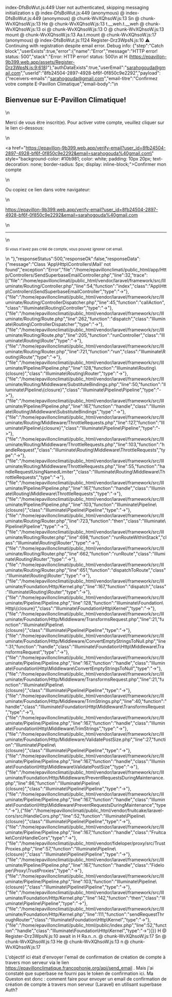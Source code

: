 index-DfsBoWut.js:449 User not authenticated, skipping messaging initialization
s @ index-DfsBoWut.js:449
(anonymous) @ index-DfsBoWut.js:449
(anonymous) @ chunk-WvXQhsoW.js:13
Sn @ chunk-WvXQhsoW.js:13
He @ chunk-WvXQhsoW.js:13
t.__weh.t.__weh @ chunk-WvXQhsoW.js:13
oi @ chunk-WvXQhsoW.js:13
O @ chunk-WvXQhsoW.js:13
mount @ chunk-WvXQhsoW.js:13
Aa.t.mount @ chunk-WvXQhsoW.js:17
(anonymous) @ index-DfsBoWut.js:1124
Register-Drz3WpsN.js:10 ⚠️ Continuing with registration despite email error. Debug info: {"step":"Catch block","userExists":true,"error":{"name":"Error","message":"HTTP error! status: 500","stack":"Error: HTTP error! status: 500\n    at H (https://epavillon-9b399.web.app/assets/Register-Drz3WpsN.js:9:618)"},"authDataExists":true,"userEmail":"sarahogouda@gmail.com","userId":"8fb24504-2897-4928-bf6f-0f850c9e2292","payload":{"receivers-emails":"sarahogouda@gmail.com","email-titre":"Confirmez votre compte E-Pavillon Climatique","email-body":"\n          <h2>Bienvenue sur E-Pavillon Climatique!</h2>\n          <p>Merci de vous être inscrit(e). Pour activer votre compte, veuillez cliquer sur le lien ci-dessous:</p>\n          <p><a href=\"https://epavillon-9b399.web.app/verify-email?user_id=8fb24504-2897-4928-bf6f-0f850c9e2292&email=sarahogouda%40gmail.com\" style=\"background-color: #10b981; color: white; padding: 10px 20px; text-decoration: none; border-radius: 5px; display: inline-block;\">Confirmer mon compte</a></p>\n          <p>Ou copiez ce lien dans votre navigateur:</p>\n          <p>https://epavillon-9b399.web.app/verify-email?user_id=8fb24504-2897-4928-bf6f-0f850c9e2292&email=sarahogouda%40gmail.com</p>\n          <hr>\n          <p><small>Si vous n'avez pas créé de compte, vous pouvez ignorer cet email.</small></p>\n        "},"responseStatus":500,"responseOk":false,"responseData":{"message":"Class 'App\\Http\\Controllers\\Mail' not found","exception":"Error","file":"/home/epavillonclimati/public_html/app/Http/Controllers/SendSuperbaseEmailController.php","line":32,"trace":[{"file":"/home/epavillonclimati/public_html/vendor/laravel/framework/src/Illuminate/Routing/Controller.php","line":54,"function":"index","class":"App\\Http\\Controllers\\SendSuperbaseEmailController","type":"->"},{"file":"/home/epavillonclimati/public_html/vendor/laravel/framework/src/Illuminate/Routing/ControllerDispatcher.php","line":45,"function":"callAction","class":"Illuminate\\Routing\\Controller","type":"->"},{"file":"/home/epavillonclimati/public_html/vendor/laravel/framework/src/Illuminate/Routing/Route.php","line":262,"function":"dispatch","class":"Illuminate\\Routing\\ControllerDispatcher","type":"->"},{"file":"/home/epavillonclimati/public_html/vendor/laravel/framework/src/Illuminate/Routing/Route.php","line":205,"function":"runController","class":"Illuminate\\Routing\\Route","type":"->"},{"file":"/home/epavillonclimati/public_html/vendor/laravel/framework/src/Illuminate/Routing/Router.php","line":721,"function":"run","class":"Illuminate\\Routing\\Route","type":"->"},{"file":"/home/epavillonclimati/public_html/vendor/laravel/framework/src/Illuminate/Pipeline/Pipeline.php","line":128,"function":"Illuminate\\Routing\\{closure}","class":"Illuminate\\Routing\\Router","type":"->"},{"file":"/home/epavillonclimati/public_html/vendor/laravel/framework/src/Illuminate/Routing/Middleware/SubstituteBindings.php","line":50,"function":"Illuminate\\Pipeline\\{closure}","class":"Illuminate\\Pipeline\\Pipeline","type":"->"},{"file":"/home/epavillonclimati/public_html/vendor/laravel/framework/src/Illuminate/Pipeline/Pipeline.php","line":167,"function":"handle","class":"Illuminate\\Routing\\Middleware\\SubstituteBindings","type":"->"},{"file":"/home/epavillonclimati/public_html/vendor/laravel/framework/src/Illuminate/Routing/Middleware/ThrottleRequests.php","line":127,"function":"Illuminate\\Pipeline\\{closure}","class":"Illuminate\\Pipeline\\Pipeline","type":"->"},{"file":"/home/epavillonclimati/public_html/vendor/laravel/framework/src/Illuminate/Routing/Middleware/ThrottleRequests.php","line":103,"function":"handleRequest","class":"Illuminate\\Routing\\Middleware\\ThrottleRequests","type":"->"},{"file":"/home/epavillonclimati/public_html/vendor/laravel/framework/src/Illuminate/Routing/Middleware/ThrottleRequests.php","line":55,"function":"handleRequestUsingNamedLimiter","class":"Illuminate\\Routing\\Middleware\\ThrottleRequests","type":"->"},{"file":"/home/epavillonclimati/public_html/vendor/laravel/framework/src/Illuminate/Pipeline/Pipeline.php","line":167,"function":"handle","class":"Illuminate\\Routing\\Middleware\\ThrottleRequests","type":"->"},{"file":"/home/epavillonclimati/public_html/vendor/laravel/framework/src/Illuminate/Pipeline/Pipeline.php","line":103,"function":"Illuminate\\Pipeline\\{closure}","class":"Illuminate\\Pipeline\\Pipeline","type":"->"},{"file":"/home/epavillonclimati/public_html/vendor/laravel/framework/src/Illuminate/Routing/Router.php","line":723,"function":"then","class":"Illuminate\\Pipeline\\Pipeline","type":"->"},{"file":"/home/epavillonclimati/public_html/vendor/laravel/framework/src/Illuminate/Routing/Router.php","line":698,"function":"runRouteWithinStack","class":"Illuminate\\Routing\\Router","type":"->"},{"file":"/home/epavillonclimati/public_html/vendor/laravel/framework/src/Illuminate/Routing/Router.php","line":662,"function":"runRoute","class":"Illuminate\\Routing\\Router","type":"->"},{"file":"/home/epavillonclimati/public_html/vendor/laravel/framework/src/Illuminate/Routing/Router.php","line":651,"function":"dispatchToRoute","class":"Illuminate\\Routing\\Router","type":"->"},{"file":"/home/epavillonclimati/public_html/vendor/laravel/framework/src/Illuminate/Foundation/Http/Kernel.php","line":167,"function":"dispatch","class":"Illuminate\\Routing\\Router","type":"->"},{"file":"/home/epavillonclimati/public_html/vendor/laravel/framework/src/Illuminate/Pipeline/Pipeline.php","line":128,"function":"Illuminate\\Foundation\\Http\\{closure}","class":"Illuminate\\Foundation\\Http\\Kernel","type":"->"},{"file":"/home/epavillonclimati/public_html/vendor/laravel/framework/src/Illuminate/Foundation/Http/Middleware/TransformsRequest.php","line":21,"function":"Illuminate\\Pipeline\\{closure}","class":"Illuminate\\Pipeline\\Pipeline","type":"->"},{"file":"/home/epavillonclimati/public_html/vendor/laravel/framework/src/Illuminate/Foundation/Http/Middleware/ConvertEmptyStringsToNull.php","line":31,"function":"handle","class":"Illuminate\\Foundation\\Http\\Middleware\\TransformsRequest","type":"->"},{"file":"/home/epavillonclimati/public_html/vendor/laravel/framework/src/Illuminate/Pipeline/Pipeline.php","line":167,"function":"handle","class":"Illuminate\\Foundation\\Http\\Middleware\\ConvertEmptyStringsToNull","type":"->"},{"file":"/home/epavillonclimati/public_html/vendor/laravel/framework/src/Illuminate/Foundation/Http/Middleware/TransformsRequest.php","line":21,"function":"Illuminate\\Pipeline\\{closure}","class":"Illuminate\\Pipeline\\Pipeline","type":"->"},{"file":"/home/epavillonclimati/public_html/vendor/laravel/framework/src/Illuminate/Foundation/Http/Middleware/TrimStrings.php","line":40,"function":"handle","class":"Illuminate\\Foundation\\Http\\Middleware\\TransformsRequest","type":"->"},{"file":"/home/epavillonclimati/public_html/vendor/laravel/framework/src/Illuminate/Pipeline/Pipeline.php","line":167,"function":"handle","class":"Illuminate\\Foundation\\Http\\Middleware\\TrimStrings","type":"->"},{"file":"/home/epavillonclimati/public_html/vendor/laravel/framework/src/Illuminate/Foundation/Http/Middleware/ValidatePostSize.php","line":27,"function":"Illuminate\\Pipeline\\{closure}","class":"Illuminate\\Pipeline\\Pipeline","type":"->"},{"file":"/home/epavillonclimati/public_html/vendor/laravel/framework/src/Illuminate/Pipeline/Pipeline.php","line":167,"function":"handle","class":"Illuminate\\Foundation\\Http\\Middleware\\ValidatePostSize","type":"->"},{"file":"/home/epavillonclimati/public_html/vendor/laravel/framework/src/Illuminate/Foundation/Http/Middleware/PreventRequestsDuringMaintenance.php","line":86,"function":"Illuminate\\Pipeline\\{closure}","class":"Illuminate\\Pipeline\\Pipeline","type":"->"},{"file":"/home/epavillonclimati/public_html/vendor/laravel/framework/src/Illuminate/Pipeline/Pipeline.php","line":167,"function":"handle","class":"Illuminate\\Foundation\\Http\\Middleware\\PreventRequestsDuringMaintenance","type":"->"},{"file":"/home/epavillonclimati/public_html/vendor/fruitcake/laravel-cors/src/HandleCors.php","line":52,"function":"Illuminate\\Pipeline\\{closure}","class":"Illuminate\\Pipeline\\Pipeline","type":"->"},{"file":"/home/epavillonclimati/public_html/vendor/laravel/framework/src/Illuminate/Pipeline/Pipeline.php","line":167,"function":"handle","class":"Fruitcake\\Cors\\HandleCors","type":"->"},{"file":"/home/epavillonclimati/public_html/vendor/fideloper/proxy/src/TrustProxies.php","line":57,"function":"Illuminate\\Pipeline\\{closure}","class":"Illuminate\\Pipeline\\Pipeline","type":"->"},{"file":"/home/epavillonclimati/public_html/vendor/laravel/framework/src/Illuminate/Pipeline/Pipeline.php","line":167,"function":"handle","class":"Fideloper\\Proxy\\TrustProxies","type":"->"},{"file":"/home/epavillonclimati/public_html/vendor/laravel/framework/src/Illuminate/Pipeline/Pipeline.php","line":103,"function":"Illuminate\\Pipeline\\{closure}","class":"Illuminate\\Pipeline\\Pipeline","type":"->"},{"file":"/home/epavillonclimati/public_html/vendor/laravel/framework/src/Illuminate/Foundation/Http/Kernel.php","line":142,"function":"then","class":"Illuminate\\Pipeline\\Pipeline","type":"->"},{"file":"/home/epavillonclimati/public_html/vendor/laravel/framework/src/Illuminate/Foundation/Http/Kernel.php","line":111,"function":"sendRequestThroughRouter","class":"Illuminate\\Foundation\\Http\\Kernel","type":"->"},{"file":"/home/epavillonclimati/public_html/public/index.php","line":52,"function":"handle","class":"Illuminate\\Foundation\\Http\\Kernel","type":"->"}]}}
H @ Register-Drz3WpsN.js:10
await in H
Ra.n.<computed>.n.<computed> @ chunk-WvXQhsoW.js:17
Sn @ chunk-WvXQhsoW.js:13
He @ chunk-WvXQhsoW.js:13
n @ chunk-WvXQhsoW.js:17


L'objectif ici était d'envoyer l'email de confirmation de création de compte à travers mon serveur via le lien https://epavillonclimatique.francophonie.org/api/send_email .
Mais j'ai constaté que superbase ne fourni pas le token de confirmation ici.
Ma Queston est donc : comment faire pour envoyer un email de confirmation de création de compte à travers mon serveur (Laravel) en utilisant superbase Auth?
